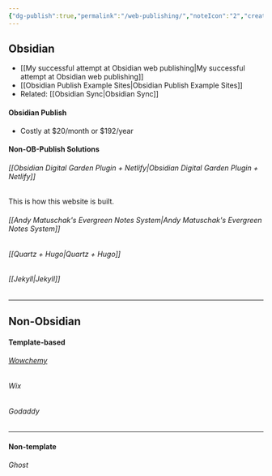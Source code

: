 ```yaml
---
{"dg-publish":true,"permalink":"/web-publishing/","noteIcon":"2","created":"","updated":""}
---
```


## Obsidian
- [[My successful attempt at Obsidian web publishing\|My successful attempt at Obsidian web publishing]]
- [[Obsidian Publish Example Sites\|Obsidian Publish Example Sites]]
- Related: [[Obsidian Sync\|Obsidian Sync]]

#### Obsidian Publish
- Costly at $20/month or $192/year

#### Non-OB-Publish Solutions

###### [[Obsidian Digital Garden Plugin + Netlify\|Obsidian Digital Garden Plugin + Netlify]]
This is how this website is built.

###### [[Andy Matuschak's Evergreen Notes System\|Andy Matuschak's Evergreen Notes System]]

###### [[Quartz + Hugo\|Quartz + Hugo]]

###### [[Jekyll\|Jekyll]]

---
## Non-Obsidian

#### Template-based

###### [Wowchemy](https://wowchemy.com/)

###### Wix

###### Godaddy

---
#### Non-template

###### Ghost




